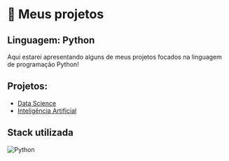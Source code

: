 # :raising_hand: Meus projetos
## Linguagem: Python

Aqui estarei apresentando alguns de meus projetos focados na linguagem de programação Python!

## Projetos:

 - [Data Science]([https://github.com/9Brunodox/Front-End/tree/main/Pokedex](https://github.com/9Brunodox/Python/tree/PersonalTrainer_AI/Data%20Science))
 - [Inteligência Artificial]([https://github.com/9Brunodox/Front-End/tree/main/DoctorCare](https://github.com/9Brunodox/Python/tree/PersonalTrainer_AI/PersonalTrainer_AI))

## Stack utilizada

![Python](https://img.shields.io/badge/python-3670A0?style=for-the-badge&logo=python&logoColor=ffdd54)
